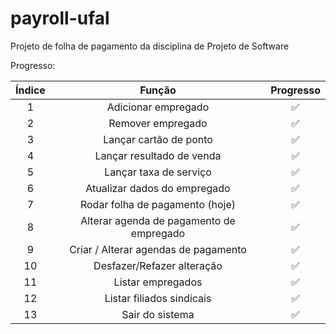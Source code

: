 # payroll-ufal
Projeto de folha de pagamento da disciplina de Projeto de Software

Progresso:


| Índice   |          Função                        | Progresso |
|:--------:|:--------------------------------------:|:---------:|
|     1    |  Adicionar empregado                   |     ✅    |
|     2    |  Remover empregado                     |     ✅    |
|     3    |  Lançar cartão de ponto                |     ✅    |
|     4    |  Lançar resultado de venda             |     ✅    |
|     5    |  Lançar taxa de serviço                |     ✅    |
|     6    |  Atualizar dados do empregado          |     ✅    |
|     7    |  Rodar folha de pagamento (hoje)       |     ✅    |
|     8    |  Alterar agenda de pagamento de empregado |     ✅    |
|     9    |  Criar / Alterar agendas de pagamento  |     ✅    |
|    10    |  Desfazer/Refazer alteração            |     ✅    |
|    11    |  Listar empregados                     |     ✅    |
|    12    |  Listar filiados sindicais             |     ✅    |
|    13    |  Sair do sistema                       |     ✅    |